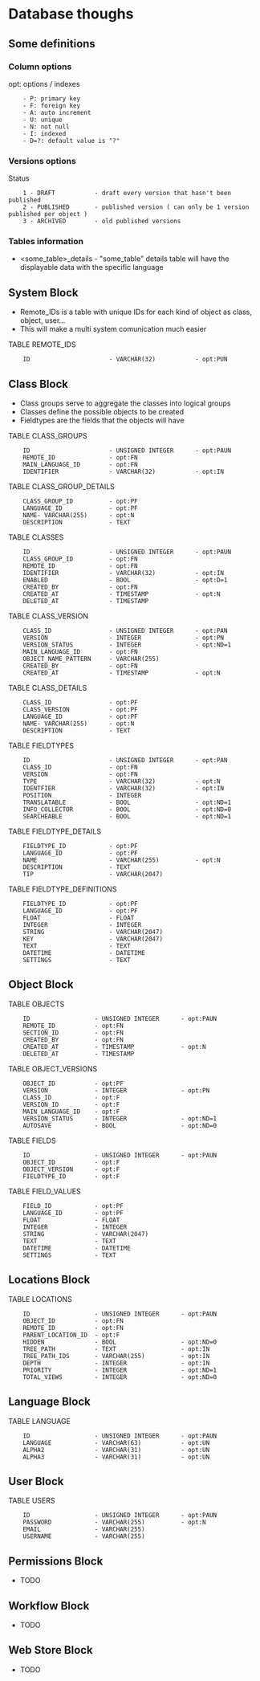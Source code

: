 # Database thoughs

## Some definitions

### Column options
opt: options / indexes
```
	- P: primary key
	- F: foreign key
	- A: auto increment
	- U: unique
	- N: not null
	- I: indexed
	- D=?: default value is "?"
```

### Versions options
Status
```
	1 - DRAFT			- draft every version that hasn't been published
	2 - PUBLISHED		- published version ( can only be 1 version published per object )
	3 - ARCHIVED		- old published versions
```

### Tables information
* <some_table>_details - "some_table" details table will have the displayable data with the specific language

## System Block

* Remote_IDs is a table with unique IDs for each kind of object as class, object, user...
* This will make a multi system comunication much easier


TABLE REMOTE_IDS
```
	ID						- VARCHAR(32)			- opt:PUN
```

## Class Block

* Class groups serve to aggregate the classes into logical groups
* Classes define the possible objects to be created
* Fieldtypes are the fields that the objects will have

TABLE CLASS_GROUPS
```
	ID						- UNSIGNED INTEGER		- opt:PAUN
	REMOTE_ID				- opt:FN
	MAIN_LANGUAGE_ID		- opt:FN
	IDENTIFIER				- VARCHAR(32)			- opt:IN
```

TABLE CLASS_GROUP_DETAILS
```
	CLASS_GROUP_ID			- opt:PF
	LANGUAGE_ID				- opt:PF
	NAME- VARCHAR(255)		- opt:N
	DESCRIPTION				- TEXT
```

TABLE CLASSES
```
	ID						- UNSIGNED INTEGER		- opt:PAUN
	CLASS_GROUP_ID			- opt:FN
	REMOTE_ID				- opt:FN
	IDENTIFIER				- VARCHAR(32)			- opt:IN
	ENABLED					- BOOL					- opt:D=1
	CREATED_BY				- opt:FN
	CREATED_AT				- TIMESTAMP				- opt:N
	DELETED_AT				- TIMESTAMP
```

TABLE CLASS_VERSION
```
	CLASS_ID				- UNSIGNED INTEGER		- opt:PAN
	VERSION					- INTEGER				- opt:PN
	VERSION_STATUS			- INTEGER				- opt:ND=1
	MAIN_LANGUAGE_ID		- opt:FN
	OBJECT_NAME_PATTERN		- VARCHAR(255)
	CREATED_BY				- opt:FN
	CREATED_AT				- TIMESTAMP				- opt:N
```

TABLE CLASS_DETAILS
```
	CLASS_ID				- opt:PF
	CLASS_VERSION			- opt:PF
	LANGUAGE_ID				- opt:PF
	NAME- VARCHAR(255)		- opt:N
	DESCRIPTION				- TEXT
```

TABLE FIELDTYPES
```
	ID						- UNSIGNED INTEGER		- opt:PAN
	CLASS_ID				- opt:FN
	VERSION					- opt:FN
	TYPE					- VARCHAR(32)			- opt:N
	IDENTFIER				- VARCHAR(32)			- opt:IN
	POSITION				- INTEGER
	TRANSLATABLE			- BOOL					- opt:ND=1
	INFO_COLLECTOR			- BOOL					- opt:ND=0
	SEARCHEABLE				- BOOL					- opt:ND=1
```

TABLE FIELDTYPE_DETAILS
```
	FIELDTYPE_ID			- opt:PF
	LANGUAGE_ID				- opt:PF
	NAME					- VARCHAR(255)			- opt:N
	DESCRIPTION				- TEXT
	TIP						- VARCHAR(2047)
```

TABLE FIELDTYPE_DEFINITIONS
```
	FIELDTYPE_ID			- opt:PF
	LANGUAGE_ID				- opt:PF
	FLOAT					- FLOAT
	INTEGER					- INTEGER
	STRING					- VARCHAR(2047)
	KEY						- VARCHAR(2047)
	TEXT					- TEXT
	DATETIME				- DATETIME
	SETTINGS				- TEXT
```

## Object Block

TABLE OBJECTS
```
	ID					- UNSIGNED INTEGER		- opt:PAUN
	REMOTE_ID			- opt:FN
	SECTION_ID			- opt:FN
	CREATED_BY			- opt:FN
	CREATED_AT			- TIMESTAMP				- opt:N
	DELETED_AT			- TIMESTAMP
```

TABLE OBJECT_VERSIONS
```
	OBJECT_ID			- opt:PF
	VERSION				- INTEGER				- opt:PN
	CLASS_ID			- opt:F
	VERSION_ID			- opt:F
	MAIN_LANGUAGE_ID	- opt:F
	VERSION_STATUS		- INTEGER				- opt:ND=1
	AUTOSAVE			- BOOL					- opt:ND=0
```

TABLE FIELDS
```
	ID					- UNSIGNED INTEGER		- opt:PAUN
	OBJECT_ID			- opt:F
	OBJECT_VERSION		- opt:F
	FIELDTYPE_ID		- opt:F
```

TABLE FIELD_VALUES
```
	FIELD_ID			- opt:PF
	LANGUAGE_ID			- opt:PF
	FLOAT				- FLOAT
	INTEGER				- INTEGER
	STRING				- VARCHAR(2047)
	TEXT				- TEXT
	DATETIME			- DATETIME
	SETTINGS			- TEXT
```

## Locations Block

TABLE LOCATIONS
```
	ID					- UNSIGNED INTEGER		- opt:PAUN
	OBJECT_ID			- opt:FN
	REMOTE_ID			- opt:FN
	PARENT_LOCATION_ID	- opt:F
	HIDDEN				- BOOL					- opt:ND=0
	TREE_PATH			- TEXT					- opt:IN
	TREE_PATH_IDS		- VARCHAR(255)			- opt:IN
	DEPTH				- INTEGER				- opt:IN
	PRIORITY			- INTEGER				- opt:ND=1
	TOTAL_VIEWS			- INTEGER				- opt:ND=0
```

## Language Block

TABLE LANGUAGE
```
	ID					- UNSIGNED INTEGER		- opt:PAUN
	LANGUAGE			- VARCHAR(63)			- opt:UN
	ALPHA2				- VARCHAR(31)			- opt:UN
	ALPHA3				- VARCHAR(31)			- opt:UN
```

## User Block

TABLE USERS
```
	ID					- UNSIGNED INTEGER		- opt:PAUN
	PASSWORD			- VARCHAR(255)			- opt:N
	EMAIL				- VARCHAR(255)
	USERNAME			- VARCHAR(255)
```

## Permissions Block
* TODO

## Workflow Block
* TODO

## Web Store Block
* TODO
